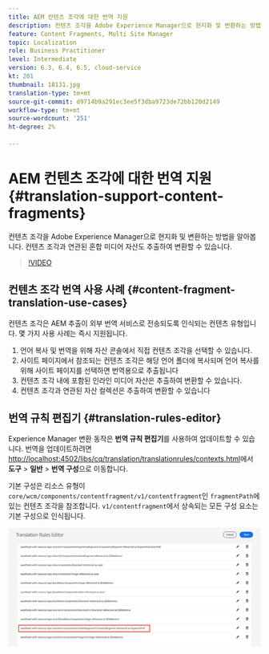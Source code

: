 ```yaml
---
title: AEM 컨텐츠 조각에 대한 번역 지원
description: 컨텐츠 조각을 Adobe Experience Manager으로 현지화 및 변환하는 방법을 알아봅니다. 컨텐츠 조각과 연관된 혼합 미디어 자산도 추출하여 변환할 수 있습니다.
feature: Content Fragments, Multi Site Manager
topic: Localization
role: Business Practitioner
level: Intermediate
version: 6.3, 6.4, 6.5, cloud-service
kt: 201
thumbnail: 18131.jpg
translation-type: tm+mt
source-git-commit: d9714b9a291ec3ee5f3dba9723de72bb120d2149
workflow-type: tm+mt
source-wordcount: '251'
ht-degree: 2%

---
```



# AEM 컨텐츠 조각에 대한 번역 지원 {#translation-support-content-fragments}

컨텐츠 조각을 Adobe Experience Manager으로 현지화 및 변환하는 방법을 알아봅니다. 컨텐츠 조각과 연관된 혼합 미디어 자산도 추출하여 변환할 수 있습니다.

>[!VIDEO](https://video.tv.adobe.com/v/18131/?quality=12&learn=on)

## 컨텐츠 조각 번역 사용 사례 {#content-fragment-translation-use-cases}

컨텐츠 조각은 AEM 추출이 외부 번역 서비스로 전송되도록 인식되는 컨텐츠 유형입니다. 몇 가지 사용 사례는 즉시 지원됩니다.

1. 언어 복사 및 번역을 위해 자산 콘솔에서 직접 컨텐츠 조각을 선택할 수 있습니다.
2. 사이트 페이지에서 참조되는 컨텐츠 조각은 해당 언어 폴더에 복사되며 언어 복사를 위해 사이트 페이지를 선택하면 번역용으로 추출됩니다
3. 컨텐츠 조각 내에 포함된 인라인 미디어 자산은 추출하여 변환할 수 있습니다.
4. 컨텐츠 조각과 연관된 자산 컬렉션은 추출하여 변환할 수 있습니다

## 번역 규칙 편집기 {#translation-rules-editor}

Experience Manager 변환 동작은 **번역 규칙 편집기**&#x200B;를 사용하여 업데이트할 수 있습니다. 번역을 업데이트하려면 [http://localhost:4502/libs/cq/translation/translationrules/contexts.html](http://localhost:4502/libs/cq/translation/translationrules/contexts.html)에서 **도구** > **일반** > **번역 구성**&#x200B;으로 이동합니다.

기본 구성은 리소스 유형이 `core/wcm/components/contentfragment/v1/contentfragment`인 `fragmentPath`에 있는 컨텐츠 조각을 참조합니다. `v1/contentfragment`에서 상속되는 모든 구성 요소는 기본 구성으로 인식됩니다.

![번역 규칙 편집기](assets/translation-configuration.png)
